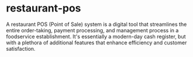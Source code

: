 # restaurant-pos
A restaurant POS (Point of Sale) system is a digital tool that streamlines the entire order-taking, payment processing, and management process in a foodservice establishment. It's essentially a modern-day cash register, but with a plethora of additional features that enhance efficiency and customer satisfaction.
